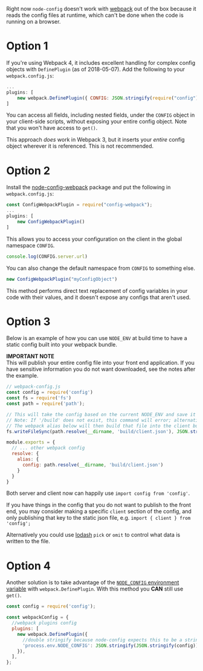 Right now `node-config` doesn't work with [webpack](https://github.com/webpack/webpack) out of the box because it reads the config files at runtime, which can't be done when the code is running on a browser.

# Option 1
If you're using Webpack 4, it includes excellent handling for complex config objects with `DefinePlugin` (as of 2018-05-07). Add the following to your `webpack.config.js`:
```javascript
...
plugins: [
    new webpack.DefinePlugin({ CONFIG: JSON.stringify(require("config")) })
]
```

You can access all fields, including nested fields, under the `CONFIG` object in your client-side scripts, without exposing your entire config object. Note that you won't have access to `get()`.

This approach *does* work in Webpack 3, but it inserts your *entire* config object wherever it is referenced. This is not recommended.

# Option 2
Install the [node-config-webpack](https://github.com/arthanzel/node-config-webpack) package and put the following in `webpack.config.js`:

```javascript
const ConfigWebpackPlugin = require("config-webpack");
...
plugins: [
    new ConfigWebpackPlugin()
]
```

This allows you to access your configuration on the client in the global namespace `CONFIG`.

```javascript
console.log(CONFIG.server.url)
```

You can also change the default namespace from `CONFIG` to something else.

```javascript
new ConfigWebpackPlugin("myConfigObject")
```

This method performs direct text replacement of config variables in your code with their values, and it doesn't expose any configs that aren't used.

# Option 3
Below is an example of how you can use `NODE_ENV` at build time to have a static config built into your webpack bundle.

**IMPORTANT NOTE**  
This will publish your entire config file into your front end application. If you have sensitive information you do not want downloaded, see the notes after the example.

```javascript
// webpack-config.js
const config = require('config')
const fs = require('fs')
const path = require('path');

// This will take the config based on the current NODE_ENV and save it to 'build/client.json'
// Note: If '/build' does not exist, this command will error; alternatively, write to '/config'.
// The webpack alias below will then build that file into the client build.
fs.writeFileSync(path.resolve(__dirname, 'build/client.json'), JSON.stringify(config))

module.exports = {
  // ... other webpack config
  resolve: {
    alias: {
      config: path.resolve(__dirname, 'build/client.json')
    }
  }
}
```

Both server and client now can happily use `import config from 'config'`.

If you have things in the config that you do not want to publish to the front end, you may consider making a specific `client` section of the config, and only publishing that key to the static json file, e.g. `import { client } from 'config';`

Alternatively you could use [lodash](https://github.com/lodash/lodash) `pick` or `omit` to control what data is written to the file.

# Option 4
Another solution is to take advantage of the [`NODE_CONFIG` environment variable](https://github.com/lorenwest/node-config/wiki/Environment-Variables#node_config) with `webpack.DefinePlugin`.  With this method you **CAN** still use `get()`.

```js
const config = require('config');

const webpackConfig = {
  //webpack plugins config
  plugins: [
    new webpack.DefinePlugin({
      //double stringify because node-config expects this to be a string
      'process.env.NODE_CONFIG': JSON.stringify(JSON.stringify(config)),
    }),
  ],
};
```

